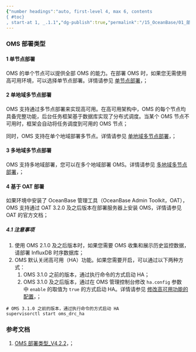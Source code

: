 ```yaml
---
{"number headings":"auto, first-level 4, max 6, contents
{ #toc}
, start-at 1, _.1.1","dg-publish":true,"permalink":"/15_OceanBase/01_部署 OceanBase 数据库/部署，管理 OMS/OMS 部署类型/","dgPassFrontmatter":true}
---
```



### OMS 部署类型
#### 1 单节点部署
OMS 的单个节点可以提供全部 OMS 的能力。在部署 OMS 时，如果您无需使用高可用环境，可以选择单节点部署。详情请参见 [单节点部署](https://www.oceanbase.com/docs/enterprise-oms-doc-cn-1000000000613365)，；

#### 2 单地域多节点部署
OMS 支持通过多节点部署来实现高可用。在高可用架构中，OMS 的每个节点均具备完整功能，后台任务框架基于数据库实现了分布式调度。当某个 OMS 节点不可用时，框架会自动将任务调度到可用的 OMS 节点；

同时，OMS 支持在单个地域部署多节点。详情请参见 [单地域多节点部署](https://www.oceanbase.com/docs/enterprise-oms-doc-cn-1000000000613367)，；

#### 3 多地域多节点部署
OMS 支持多地域部署，您可以在多个地域部署 OMS。详情请参见 [多地域多节点部署](https://www.oceanbase.com/docs/enterprise-oms-doc-cn-1000000000613362)，；


#### 4 基于 OAT 部署
如果环境中安装了 OceanBase 管理工具（OceanBase Admin Toolkit，OAT），OMS 支持通过 OAT 3.2.0 及之后版本在部署服务器上安装 OMS，详情请参见 OAT 的官方文档；

##### 4.1 注意事项
1. 使用 OMS 2.1.0 及之后版本时，如果您需要 OMS 收集和展示历史监控数据，请部署 InfluxDB 时序数据库；
2. OMS 默认关闭高可用（HA）功能。如果您需要开启，可以通过以下两种方式：
	1. OMS 3.1.0 之前的版本，通过执行命令的方式启动 HA；
	2. OMS 3.1.0 及之后版本，通过在 OMS 管理控制台修改 `ha.config` 参数中 `enable` 的取值为 `true` 的方式启动 HA。详情请参见 [修改高可用功能的配置](https://www.oceanbase.com/docs/enterprise-oms-doc-cn-1000000000613415)，；
```shell
# OMS 3.1.0 之前的版本，通过执行命令的方式启动 HA
supervisorctl start oms_drc_ha
```

### 参考文档
1. [OMS 部署类型_V4.2.2](https://www.oceanbase.com/docs/enterprise-oms-doc-cn-1000000000613366)，；


